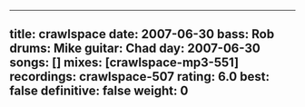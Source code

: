 
---
title: crawlspace
date: 2007-06-30
bass:	Rob
drums:	Mike
guitar:	Chad
day: 2007-06-30
songs: []
mixes: [crawlspace-mp3-551]
recordings: crawlspace-507
rating: 6.0
best: false
definitive: false
weight: 0
---
